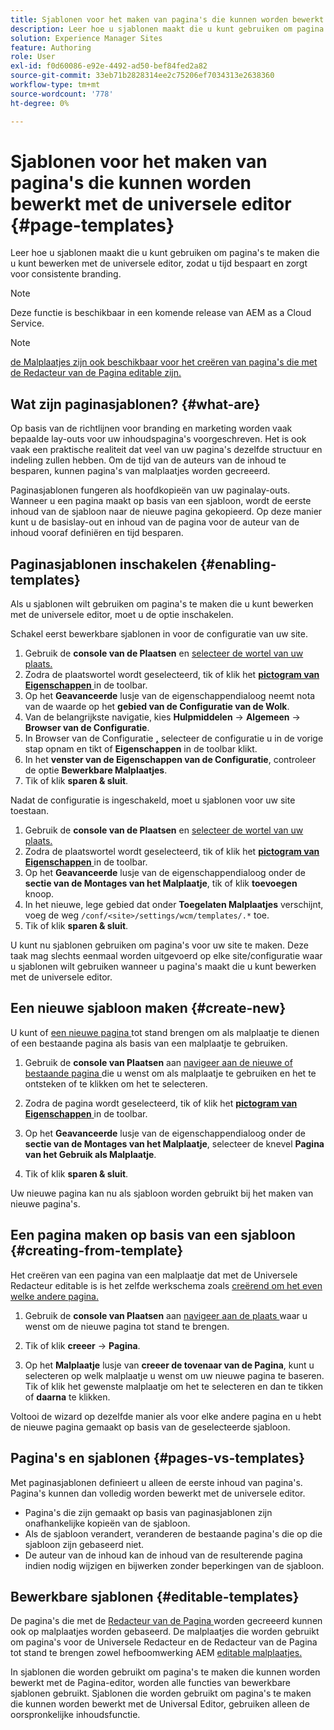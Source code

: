 ```yaml
---
title: Sjablonen voor het maken van pagina's die kunnen worden bewerkt met de universele editor
description: Leer hoe u sjablonen maakt die u kunt gebruiken om pagina's te maken die u kunt bewerken met de universele editor, zodat u tijd bespaart en zorgt voor consistente branding.
solution: Experience Manager Sites
feature: Authoring
role: User
exl-id: f0d60086-e92e-4492-ad50-bef84fed2a82
source-git-commit: 33eb71b2828314ee2c75206ef7034313e2638360
workflow-type: tm+mt
source-wordcount: '778'
ht-degree: 0%

---
```



# Sjablonen voor het maken van pagina&#39;s die kunnen worden bewerkt met de universele editor {#page-templates}

Leer hoe u sjablonen maakt die u kunt gebruiken om pagina&#39;s te maken die u kunt bewerken met de universele editor, zodat u tijd bespaart en zorgt voor consistente branding.

>[!NOTE]
>
>Deze functie is beschikbaar in een komende release van AEM as a Cloud Service.

>[!NOTE]
>
>[ de Malplaatjes zijn ook beschikbaar voor het creëren van pagina&#39;s die met de Redacteur van de Pagina editable zijn.](/help/sites-cloud/authoring/page-editor/templates.md)

## Wat zijn paginasjablonen? {#what-are}

Op basis van de richtlijnen voor branding en marketing worden vaak bepaalde lay-outs voor uw inhoudspagina&#39;s voorgeschreven. Het is ook vaak een praktische realiteit dat veel van uw pagina&#39;s dezelfde structuur en indeling zullen hebben. Om de tijd van de auteurs van de inhoud te besparen, kunnen pagina&#39;s van malplaatjes worden gecreeerd.

Paginasjablonen fungeren als hoofdkopieën van uw paginalay-outs. Wanneer u een pagina maakt op basis van een sjabloon, wordt de eerste inhoud van de sjabloon naar de nieuwe pagina gekopieerd. Op deze manier kunt u de basislay-out en inhoud van de pagina voor de auteur van de inhoud vooraf definiëren en tijd besparen.

## Paginasjablonen inschakelen {#enabling-templates}

Als u sjablonen wilt gebruiken om pagina&#39;s te maken die u kunt bewerken met de universele editor, moet u de optie inschakelen.

Schakel eerst bewerkbare sjablonen in voor de configuratie van uw site.

1. Gebruik de **console van de Plaatsen** en [ selecteer de wortel van uw plaats.](/help/sites-cloud/authoring/sites-console/introduction.md#selecting-resources)
1. Zodra de plaatswortel wordt geselecteerd, tik of klik het [**pictogram van Eigenschappen** ](/help/sites-cloud/authoring/sites-console/page-properties.md) in de toolbar.
1. Op het **Geavanceerde** lusje van de eigenschappendialoog neemt nota van de waarde op het **gebied van de Configuratie van de Wolk**.
1. Van de belangrijkste navigatie, kies **Hulpmiddelen** -> **Algemeen** -> **Browser van de Configuratie**.
1. In Browser van de Configuratie **[,](/help/implementing/developing/introduction/configurations.md)** selecteer de configuratie u in de vorige stap opnam en tikt of **Eigenschappen** in de toolbar klikt.
1. In het **venster van de Eigenschappen van de Configuratie**, controleer de optie **Bewerkbare Malplaatjes**.
1. Tik of klik **sparen &amp; sluit**.

Nadat de configuratie is ingeschakeld, moet u sjablonen voor uw site toestaan.

1. Gebruik de **console van de Plaatsen** en [ selecteer de wortel van uw plaats.](/help/sites-cloud/authoring/sites-console/introduction.md#selecting-resources)
1. Zodra de plaatswortel wordt geselecteerd, tik of klik het [**pictogram van Eigenschappen** ](/help/sites-cloud/authoring/sites-console/page-properties.md) in de toolbar.
1. Op het **Geavanceerde** lusje van de eigenschappendialoog onder de **sectie van de Montages van het Malplaatje**, tik of klik **toevoegen** knoop.
1. In het nieuwe, lege gebied dat onder **Toegelaten Malplaatjes** verschijnt, voeg de weg `/conf/<site>/settings/wcm/templates/.*` toe.
1. Tik of klik **sparen &amp; sluit**.

U kunt nu sjablonen gebruiken om pagina&#39;s voor uw site te maken. Deze taak mag slechts eenmaal worden uitgevoerd op elke site/configuratie waar u sjablonen wilt gebruiken wanneer u pagina&#39;s maakt die u kunt bewerken met de universele editor.

## Een nieuwe sjabloon maken {#create-new}

U kunt of [ een nieuwe pagina ](/help/sites-cloud/authoring/sites-console/creating-pages.md) tot stand brengen om als malplaatje te dienen of een bestaande pagina als basis van een malplaatje te gebruiken.

1. Gebruik de **console van Plaatsen** aan [ navigeer aan de nieuwe of bestaande pagina ](/help/sites-cloud/authoring/sites-console/introduction.md#selecting-resources) die u wenst om als malplaatje te gebruiken en het te ontsteken of te klikken om het te selecteren.

1. Zodra de pagina wordt geselecteerd, tik of klik het [**pictogram van Eigenschappen** ](/help/sites-cloud/authoring/sites-console/page-properties.md) in de toolbar.

1. Op het **Geavanceerde** lusje van de eigenschappendialoog onder de **sectie van de Montages van het Malplaatje**, selecteer de knevel **Pagina van het Gebruik als Malplaatje**.

1. Tik of klik **sparen &amp; sluit**.

Uw nieuwe pagina kan nu als sjabloon worden gebruikt bij het maken van nieuwe pagina&#39;s.

## Een pagina maken op basis van een sjabloon {#creating-from-template}

Het creëren van een pagina van een malplaatje dat met de Universele Redacteur editable is is het zelfde werkschema zoals [ creërend om het even welke andere pagina.](/help/sites-cloud/authoring/sites-console/creating-pages.md)

1. Gebruik de **console van Plaatsen** aan [ navigeer aan de plaats ](/help/sites-cloud/authoring/sites-console/introduction.md#selecting-resources) waar u wenst om de nieuwe pagina tot stand te brengen.

1. Tik of klik **creeer** -> **Pagina**.

1. Op het **Malplaatje** lusje van **creeer de tovenaar van de Pagina**, kunt u selecteren op welk malplaatje u wenst om uw nieuwe pagina te baseren. Tik of klik het gewenste malplaatje om het te selecteren en dan te tikken of **daarna** te klikken.

Voltooi de wizard op dezelfde manier als voor elke andere pagina en u hebt de nieuwe pagina gemaakt op basis van de geselecteerde sjabloon.

## Pagina&#39;s en sjablonen {#pages-vs-templates}

Met paginasjablonen definieert u alleen de eerste inhoud van pagina&#39;s. Pagina&#39;s kunnen dan volledig worden bewerkt met de universele editor.

* Pagina&#39;s die zijn gemaakt op basis van paginasjablonen zijn onafhankelijke kopieën van de sjabloon.
* Als de sjabloon verandert, veranderen de bestaande pagina&#39;s die op die sjabloon zijn gebaseerd niet.
* De auteur van de inhoud kan de inhoud van de resulterende pagina indien nodig wijzigen en bijwerken zonder beperkingen van de sjabloon.

## Bewerkbare sjablonen {#editable-templates}

De pagina&#39;s die met de [ Redacteur van de Pagina ](/help/sites-cloud/authoring/page-editor/introduction.md) worden gecreeerd kunnen ook op malplaatjes worden gebaseerd. De malplaatjes die worden gebruikt om pagina&#39;s voor de Universele Redacteur en de Redacteur van de Pagina tot stand te brengen zowel hefboomwerking AEM [ editable malplaatjes.](/help/implementing/developing/components/templates.md)

In sjablonen die worden gebruikt om pagina&#39;s te maken die kunnen worden bewerkt met de Pagina-editor, worden alle functies van bewerkbare sjablonen gebruikt. Sjablonen die worden gebruikt om pagina&#39;s te maken die kunnen worden bewerkt met de Universal Editor, gebruiken alleen de oorspronkelijke inhoudsfunctie.
